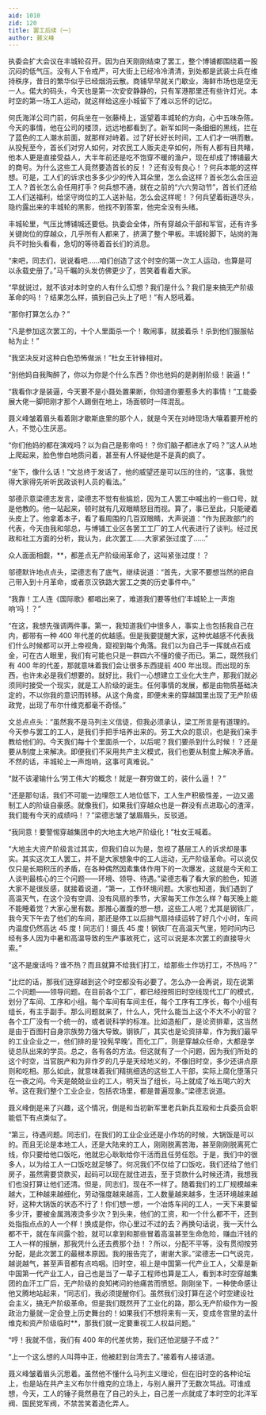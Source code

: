 ```yaml
---
aid: 1010
zid: 120
title: 罢工后续（一）
author: 聂义峰
---
```


执委会扩大会议在丰城轮召开。因为白天刚刚结束了罢工，整个博铺都围绕着一股沉闷的低气压。没有人下令戒严，可大街上已经冷冷清清，到处都是武装士兵在维持秩序，昔日的繁华似乎已经烟消云散。商铺早早就关门歇业，海鲜市场也是空无一人。偌大的码头，今天也是第一次安安静静的，只有军港那里还有些许灯光。本时空的第一场工人运动，就这样给这座小城留下了难以忘怀的记忆。

何氏海洋公司门前，何兵坐在一张藤椅上，遥望着丰城轮的方向，心中五味杂陈。今天的事情，他在公司的楼顶，远远地都看到了。新军如同一条细细的黑线，拦在了蓝色的工人潮水前面，就那样对峙着。过了好长好长时间，工人们才一哄而散。从投髡至今，首长们对穷人如何，对农民工人贩夫走卒如何，所有人都有目共睹，他本人更是直接受益人，大半年前还是吃不饱穿不暖的渔户，现在却成了博铺最大的商号。为什么这些工人竟然要造首长的反！？还有没有良心！？何兵本能的这样想。可是，工人们的诉求也多多少少的传入耳朵里，怎么会这样？首长怎么会压迫工人？首长怎么会任用打手？何兵想不通，就在之前的“六六劳动节”，首长们还给工人们送福利，给坚守岗位的工人送补贴，怎么会这样呢！？何兵望着街道尽头，隐约露出来的丰城轮的黑影，他找不到答案，他完全没有头绪。

丰城轮里，气压比博铺城还要低。执委会全体，所有穿越众干部和军官，还有许多关键岗位的穿越众，几乎所有人都来了，挤满了整个甲板。丰城轮脚下，站岗的海兵不时抬头看看，急切的等待着首长们的消息。

“来吧，同志们，说说看吧……咱们创造了这个时空的第一次工人运动，也算是可以永载史册了。”马千瞩的头发仿佛更少了，苦笑着看着大家。

“早就说过，就不该对本时空的人有什么幻想？我们是什么？我们是来搞无产阶级革命的吗！？结果怎么样，搞到自己头上了吧！”有人怒吼着。

“那你打算怎么办？”

“凡是参加这次罢工的，十个人里面杀一个！敢闹事，就接着杀！杀到他们服服帖帖为止！”

“我坚决反对这种白色恐怖做派！”杜女王针锋相对。

“别他妈自我陶醉了，你以为你是个什么东西？你也他妈的是剥削阶级！装逼！”

“我看你才是装逼，今天要不是小聂处置果断，你知道你要惹多大的事情！”工能委展大佬一脚把刚才那个人踢倒在地上，场面顿时一阵混乱。

聂义峰皱着眉头看着刚才歇斯底里的那个人，就是今天在对峙现场大嚷着要开枪的人，不觉心生厌恶。

“你们他妈的都在演戏吗？以为自己是影帝吗！？你们脑子都进水了吗？”这人从地上爬起来，脸色惨白地质问着，甚至有人怀疑他是不是真的疯了。

“坐下，像什么话！”文总终于发话了，他的威望还是可以压的住的，“这事，我觉得大家得先听听民政谈判人员的看法。”

邬德示意梁德志发言，梁德志不觉有些尴尬，因为工人罢工中喊出的一些口号，就是他教的。他一站起来，顿时就有几双眼睛怒目而视。算了，事已至此，只能硬着头皮上了。他拿着本子，看了看周围的几百双眼睛，大声说道：“作为民政部门的代表，今天由我和邬总，与博铺工业区各罢工工厂的工人代表进行了谈判。经过民政和社工方面的分析，我认为，此次罢工……大家紧张过度了……”

众人面面相觑，\*\*，都差点无产阶级闹革命了，这叫紧张过度！？

邬德默许地点点头，梁德志有了底气，继续说道：“首先，大家不要想当然的把自己带入到十月革命，或者京汉铁路大罢工之类的历史事件中。”

“我靠！工人连《国际歌》都唱出来了，难道我们要等他们‘丰城轮上一声炮响’吗！？”

“在这，我想先强调两件事。第一，我知道我们中很多人，事实上也包括我自己在内，都带有一种 400 年代差的优越感。但是我要提醒大家，这种优越感不代表我们什么时候都可以开上帝视角，窥视到每个角落。我们以为自己手一挥就点石成金，可在古人眼里，我们有可能也只是一群四六不懂的傻子而已。第二，既然我们有 400 年的代差，那就意味着我们会让很多东西提前 400 年出现。而出现的东西，也许未必是我们想要的。就好比，我们一心想建立工业化大生产，那我们就必须同时接受一个现实，就是工人阶级的诞生。任何事情的发展，都是由物质基础决定的，不以你我的意识而转移。从这个角度，即便未来的穿越国里出现了无产阶级政党，出现了布尔什维克都毫不奇怪。”

文总点点头：“虽然我不是马列主义信徒，但我必须承认，梁工所言是有道理的。今天参与罢工的工人，是我们手把手培养出来的。劳工大众的意识，也是我们亲手教给他们的。今天我们每十个里面杀一个，以后呢？我们要杀到什么时候！？还是要从制度上来解决。即便我们不采用共产主义模式，我们也要从制度上解决矛盾。不然的话，丰城轮上一声炮响，这事可真难说。”

“就不该灌输什么‘劳工伟大’的概念！就是一群穷做工的，装什么逼！？”

“还是那句话，我们不可能一边埋怨工人地位低下，工人生产积极性差，一边又遏制工人的阶级自豪感。就像我们，如果我们穿越众也是一群没有点进取心的渣滓，我们能有今天的成绩吗！？”梁德志皱了皱眉眉头，反驳道。

“我同意！要警惕穿越集团中的大地主大地产阶级化！”杜女王喊着。

“大地主大资产阶级言过其实，但我们自以为是，忽视了基层工人的诉求却是事实。其实这次工人罢工，并不是大家想象中的工人运动，无产阶级革命。可以说仅仅只是长期积压的矛盾，在各种偶然因素集体作用下的一次爆发，这就是今天和工人谈判最核心的三个问题——环境、领导、待遇。”梁德志看了看大家的脸色，知道大家不是很反感，就接着说道，“第一，工作环境问题。大家也知道，我们遇到了高温天气，在这个没有空调、没有风扇的季节，大家每天工作怎么样？每天晚上能不能睡着觉？大家心里有数。那推心置腹的想一想，这些工人呢？尤其是钢铁厂，我今天下午去了他们的车间，那还是停工以后排气扇持续运转了好几个小时，车间内温度仍然高达 45 度！同志们！摄氏 45 度！钢铁厂在高温天气里，短时间内已经有多人因为中暑和高温导致的生产事故死亡，这可以说是本次罢工的直接导火索。”

“这不是废话吗？谁不热？而且就算不给我们打工，给那些土作坊打工，不热吗？”

“比烂的话，那我们连穿越到这个时空都没有必要了。怎么办一会再说，现在说第二个问题——领导问题。在目前各个工厂，都已经按照旧时空线现代工厂的模式，划分了车间、工序和小组。每个车间有车间主任，每个工序有工序长，每个小组有组长，有主手副手。那么问题就来了，什么人，凭什么能当上这个不大不小的官？各个工厂没有一个统一的，或者说科学的标准。比如造船厂，是论资排辈，这当然是由于百图村自身宗族势力强大导致。钢铁厂，其实也是论资排辈，作为我们最早的工业企业之一，他们排的是‘投髡早晚’。而化工厂，则是穿越众任命，大都是学徒总队出来的学员。总之，各有各的方法。但这就有了一个问题，因为我们所处的这个时空，当官脱产和为非作歹的几乎是天经地义的，不像旧时空，多少还讲点原则和吃相。那么如此，就意味着我们精挑细选的这些工人干部，实际上腐化堕落只在一夜之间。今天是兢兢业业的工人，明天当了组长，马上就成了吆五喝六的大爷。这在我们整个工业企业，包括农场里，都是普遍现象。”梁德志说道。

聂义峰倒是来了兴趣，这个情况，倒是和当初新军里老兵新兵互殴和士兵委员会职能低下有点类似了。

“第三，待遇问题。同志们，在我们的工业企业还是小作坊的时候，大锅饭是可以的。而且无论是本地工人，还是大陆来的工人，刚刚脱离苦海，甚至刚刚脱离死亡线，你只要给他口饭吃，他就忠心耿耿给你干活而且任劳任怨。于是，我们中的很多人，以为给工人一口饭吃就足够了。何况我们不仅给了口饭吃，我们还给了他们房子，虽然需要贷款买，起码可以现在就住进去，至于贷款什么时候还清，我想我们也没打算让他们还清。但是，同志们，现在不一样了。随着我们的工厂规模越来越大，工种越来越细化，劳动强度越来越高，工人数量越来越多，生活环境越来越好，这种大锅饭的状态不行了！你们想一想，一个冶炼车间的工人，一天下来要留多少汗，要被金属溅液烫多少次？到头来，他们的工资，和一个什么都不干，还到处指指点点的人一个样！换成是你，你心里过不过的去？再换句话说，我一天什么都不干，就在车间露个脸，就可以拿到和那些冒着高温甚至生命危险，赚血汗钱的工人一样的报酬，那我凭什么还去费那个劲！？所以，分配不平等，没有贯彻按劳分配，是此次罢工的最根本原因。我的报告完了，谢谢大家。”梁德志一口气说完，越说越气，甚至声音都有点呜咽。旧时空，祖上是中国第一代产业工人，父辈是新中国第一代产业工人，自己也是当了一辈子工程师也算是工人，看到本时空穿越集团的血汗工厂后，无产阶级的良知拷问的他痛苦而愤怒。刚刚坐下，一种使命感让他又腾地站起来，“同志们，我必须提醒你们。虽然我们没打算在这个时空建设社会主义，搞无产阶级革命。但是我们既然开了工业化的路，那么无产阶级作为一股政治力量就一定会登上历史舞台的！如果我们不想将来有一天，变成冬宫里的孟什维克和资产阶级临时\*\*，那我们就一定要重视工人权益问题。”

“哼！我就不信，我们有 400 年的代差优势，我们还怕泥腿子不成？”

“上一个这么想的人叫蒋中正，他被赶到台湾去了。”接着有人接话道。

聂义峰皱着眉头沉思着。虽然他不懂什么马列主义理论，但在旧时空的各种论坛上，也是站在共产主义布尔什维克的立场上，与别人展开了无数次骂战。可谁成想，今天，工人的锤子竟然悬在了自己的头上，自己差一点就成了本时空的北洋军阀、国民党军阀，不禁苦笑着造化弄人。
